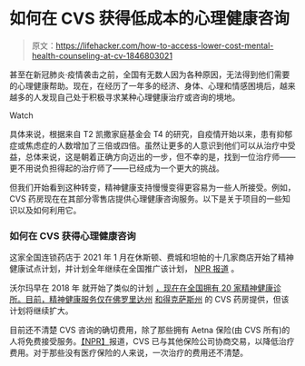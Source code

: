 # 如何在 CVS 获得低成本的心理健康咨询

> 原文：<https://lifehacker.com/how-to-access-lower-cost-mental-health-counseling-at-cv-1846803021>

甚至在新冠肺炎·疫情袭击之前，全国有无数人因为各种原因，无法得到他们需要的心理健康帮助。现在，在经历了一年多的经济、身体、心理和情感困境后，越来越多的人发现自己处于积极寻求某种心理健康治疗或咨询的境地。

Watch

具体来说，根据来自 T2 凯撒家庭基金会 T4 的研究，自疫情开始以来，患有抑郁症或焦虑症的人数增加了三倍或四倍。虽然让更多的人意识到他们可以从治疗中受益，总体来说，这是朝着正确方向迈出的一步，但不幸的是，找到一位治疗师——更不用说负担得起的治疗师了——已经成为一个更大的挑战。

但我们开始看到这种转变，精神健康支持慢慢变得更容易为一些人所接受。例如， CVS 药房现在在其部分零售店提供心理健康咨询服务。以下是关于项目的一些知识以及如何利用它。

### 如何在 CVS 获得心理健康咨询

这家全国连锁药店于 2021 年 1 月在休斯顿、费城和坦帕的十几家商店开始了精神健康试点计划，并计划全年继续在全国推广该计划， [NPR 报道](https://www.npr.org/sections/health-shots/2021/04/29/990899374/retail-therapy-cvs-plans-to-expand-mental-health-care-in-stores) 。

沃尔玛早在 2018 年 就开始了类似的计划 [，现在在全国拥有 20 家精神健康诊所。目前，精神健康服务仅在佛罗里达州](https://www.bostonglobe.com/business/2018/11/26/mental-health-therapy-walmart-now-thing/axiCpvNDoANn2tryjnc01M/story.html) [和得克萨斯州](https://www.cvs.com/minuteclinic/services/mental-health-counseling) 的 CVS 药房提供，但该计划将继续扩大。

目前还不清楚 CVS 咨询的确切费用，除了那些拥有 Aetna 保险(由 CVS 所有)的人将免费接受服务。[【NPR】](https://www.npr.org/sections/health-shots/2021/04/29/990899374/retail-therapy-cvs-plans-to-expand-mental-health-care-in-stores)报道，CVS 已与其他保险公司协商交易，以降低治疗费用。对于那些没有医疗保险的人来说，一次治疗的费用还不清楚。